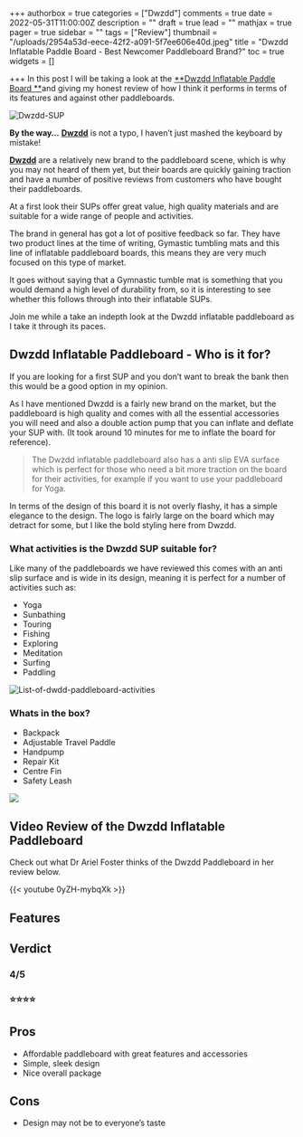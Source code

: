 +++
authorbox = true
categories = ["Dwzdd"]
comments = true
date = 2022-05-31T11:00:00Z
description = ""
draft = true
lead = ""
mathjax = true
pager = true
sidebar = ""
tags = ["Review"]
thumbnail = "/uploads/2954a53d-eece-42f2-a091-5f7ee606e40d.jpeg"
title = "Dwzdd Inflatable Paddle Board - Best Newcomer Paddleboard Brand?"
toc = true
widgets = []

+++
In this post I will be taking a look at the [**Dwzdd Inflatable Paddle Board **](#)and giving my honest review of how I think it performs in terms of its features and against other paddleboards.

![Dwzdd-SUP](/uploads/d22349e7-edf3-41f6-ac94-338cc0f9bac5.jpeg "Dwzdd-SUP")

**By the way…** [**Dwzdd**](#) is not a typo, I haven’t just mashed the keyboard by mistake!

[**Dwzdd**](#) are a relatively new brand to the paddleboard scene, which is why you may not heard of them yet, but their boards are quickly gaining traction and have a number of positive reviews from customers who have bought their paddleboards.

At a first look their SUPs offer great value, high quality materials and are suitable for a wide range of people and activities.

The brand in general has got a lot of positive feedback so far.  They have two product lines at the time of writing, Gymastic tumbling mats and this line of inflatable paddleboard boards, this means they are very much focused on this type of market.

It goes without saying that a Gymnastic tumble mat is something that you would demand a high level of durability from, so it is interesting to see whether this follows through into their inflatable SUPs.

Join me while a take an indepth look at the Dwzdd inflatable paddleboard as I take it through its paces.

## Dwzdd Inflatable Paddleboard - Who is it for?

If you are looking for a first SUP and you don’t want to break the bank then this would be a good option in my opinion.

As I have mentioned Dwzdd is a fairly new brand on the market, but the paddleboard is high quality and comes with all the essential accessories you will need and also a double action pump that you can inflate and deflate your SUP with.  (It took around 10 minutes for me to inflate the board for reference).

> The Dwzdd inflatable paddleboard also has a anti slip EVA surface which is perfect for those who need a bit more traction on the board for their activities, for example if you want to use your paddleboard for Yoga.

In terms of the design of this board it is not overly flashy, it has a simple elegance to the design.  The logo is fairly large on the board which may detract for some, but I  like the bold styling here from Dwzdd.

### What activities is the Dwzdd SUP suitable for?

Like many of the paddleboards we have reviewed this comes with an anti slip surface and is wide in its design, meaning it is perfect for a number of activities such as:

* Yoga
* Sunbathing
* Touring
* Fishing
* Exploring
* Meditation
* Surfing
* Paddling

![List-of-dwdd-paddleboard-activities](/uploads/b27a079f-bb66-472c-9b18-542a47b9278c.jpeg "List-of-dwdd-paddleboard-activities")

### Whats in the box?

* Backpack
* Adjustable Travel Paddle
* Handpump
* Repair Kit
* Centre Fin
* Safety Leash

![](/uploads/5b9822aa-1004-4d7a-983f-fdeab8ba919a.jpeg)

## Video Review of the Dwzdd Inflatable Paddleboard

Check out what Dr Ariel Foster thinks of the Dwzdd Paddleboard in her review below.

{{< youtube 0yZH-mybqXk >}}

## Features

## Verdict

### 4/5

### ⭐⭐⭐⭐

## Pros

* Affordable paddleboard with great features and accessories
* Simple, sleek design
* Nice overall package

## Cons

* Design may not be to everyone’s taste